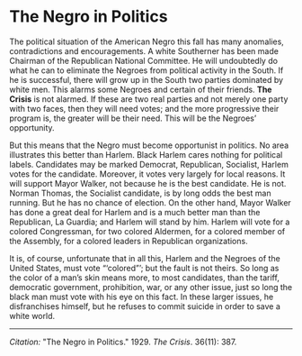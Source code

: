 # The Negro in Politics

The political situation of the American Negro this fall has many anomalies, contradictions and encouragements. A white Southerner has been made Chairman of the Republican National Committee. He will undoubtedly do what he can to eliminate the Negroes from political activity in the South. If he is successful, there will grow up in the South two parties dominated by white men. This alarms some Negroes and certain of their friends. **The Crisis** is not alarmed. If these are two real parties and not merely one party with two faces, then they will need votes; and the more progressive their program is, the greater will be their need. This will be the Negroes’ opportunity.

But this means that the Negro must become opportunist in politics. No area illustrates this better than Harlem. Black Harlem cares nothing for political labels. Candidates may be marked Democrat, Republican, Socialist, Harlem votes for the candidate. Moreover, it votes very largely for local reasons. It will support Mayor Walker, not because he is the best candidate. He is not. Norman Thomas, the Socialist candidate, is by long odds the best man running. But he has no chance of election. On the other hand, Mayor Walker has done a great deal for Harlem and is a much better man than the Republican, La Guardia; and Harlem will stand by him. Harlem will vote for a colored Congressman, for two colored Aldermen, for a colored member of the Assembly, for a colored leaders in Republican organizations.

It is, of course, unfortunate that in all this, Harlem and the Negroes of the United States, must vote “‘colored”’; but the fault is not theirs. So long as the color of a man’s skin means more, to most candidates, than the tariff, democratic government, prohibition, war, or any other issue, just so long  the black man must vote with his eye on this fact. In these larger issues, he disfranchises himself, but he refuses to commit suicide in order to save a white world.


__________
*Citation:* "The Negro in Politics." 1929. *The Crisis*. 36(11): 387.
